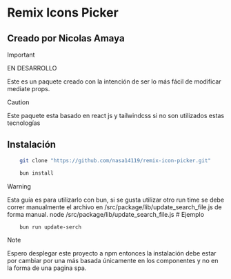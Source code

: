 # Remix Icons Picker

## Creado por Nicolas Amaya

> [!IMPORTANT]
> EN DESARROLLO

Este es un paquete creado con la intención de ser lo más fácil de modificar mediate props.

> [!CAUTION]
> Este paquete esta basado en react js y tailwindcss si no son utilizados estas tecnologías

## Instalación

```bash
    git clone "https://github.com/nasa14119/remix-icon-picker.git"
```

```bash
    bun install
```

> [!WARNING]
> Esta guía es para utilizarlo con bun, si se gusta utilizar otro run time se debe correr manualmente el archivo en /src/package/lib/update_search_file.js de forma manual.
> node /src/package/lib/update_search_file.js # Ejemplo

```bash
    bun run update-serch
```

> [!NOTE]
> Espero desplegar este proyecto a npm entonces la instalación debe estar por cambiar por una más basada únicamente en los componentes y no en la forma de una pagina spa.
